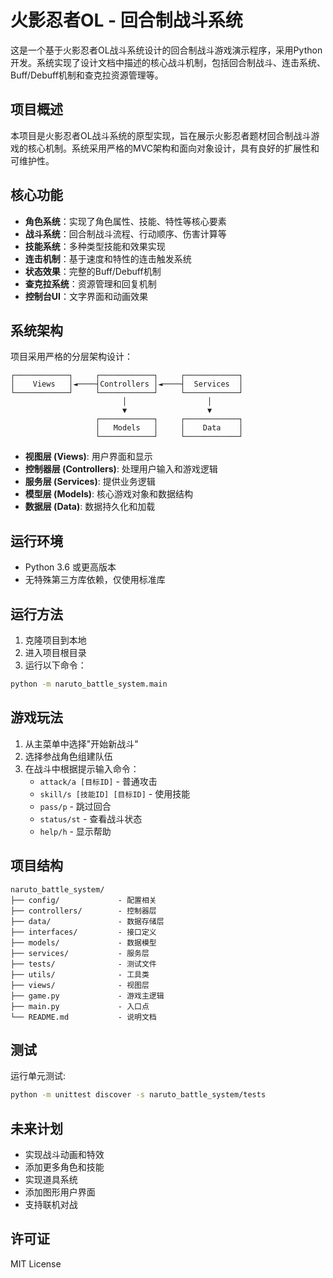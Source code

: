 # 火影忍者OL - 回合制战斗系统

这是一个基于火影忍者OL战斗系统设计的回合制战斗游戏演示程序，采用Python开发。系统实现了设计文档中描述的核心战斗机制，包括回合制战斗、连击系统、Buff/Debuff机制和查克拉资源管理等。

## 项目概述

本项目是火影忍者OL战斗系统的原型实现，旨在展示火影忍者题材回合制战斗游戏的核心机制。系统采用严格的MVC架构和面向对象设计，具有良好的扩展性和可维护性。

## 核心功能

- **角色系统**：实现了角色属性、技能、特性等核心要素
- **战斗系统**：回合制战斗流程、行动顺序、伤害计算等
- **技能系统**：多种类型技能和效果实现
- **连击机制**：基于速度和特性的连击触发系统
- **状态效果**：完整的Buff/Debuff机制
- **查克拉系统**：资源管理和回复机制
- **控制台UI**：文字界面和动画效果

## 系统架构

项目采用严格的分层架构设计：

```
┌────────────┐     ┌────────────┐     ┌────────────┐
│    Views   │◄────┤Controllers │◄────┤  Services  │
└────────────┘     └────────────┘     └────────────┘
                         │                  │
                         ▼                  ▼
                   ┌────────────┐     ┌────────────┐
                   │   Models   │     │    Data    │
                   └────────────┘     └────────────┘
```

- **视图层 (Views)**: 用户界面和显示
- **控制器层 (Controllers)**: 处理用户输入和游戏逻辑
- **服务层 (Services)**: 提供业务逻辑
- **模型层 (Models)**: 核心游戏对象和数据结构
- **数据层 (Data)**: 数据持久化和加载

## 运行环境

- Python 3.6 或更高版本
- 无特殊第三方库依赖，仅使用标准库

## 运行方法

1. 克隆项目到本地
2. 进入项目根目录
3. 运行以下命令：

```bash
python -m naruto_battle_system.main
```

## 游戏玩法

1. 从主菜单中选择"开始新战斗"
2. 选择参战角色组建队伍
3. 在战斗中根据提示输入命令：
   - `attack/a [目标ID]` - 普通攻击
   - `skill/s [技能ID] [目标ID]` - 使用技能
   - `pass/p` - 跳过回合
   - `status/st` - 查看战斗状态
   - `help/h` - 显示帮助

## 项目结构

```
naruto_battle_system/
├── config/             - 配置相关
├── controllers/        - 控制器层
├── data/               - 数据存储层
├── interfaces/         - 接口定义
├── models/             - 数据模型
├── services/           - 服务层
├── tests/              - 测试文件
├── utils/              - 工具类
├── views/              - 视图层
├── game.py             - 游戏主逻辑
├── main.py             - 入口点
└── README.md           - 说明文档
```

## 测试

运行单元测试:

```bash
python -m unittest discover -s naruto_battle_system/tests
```

## 未来计划

- 实现战斗动画和特效
- 添加更多角色和技能
- 实现道具系统
- 添加图形用户界面
- 支持联机对战

## 许可证

MIT License 